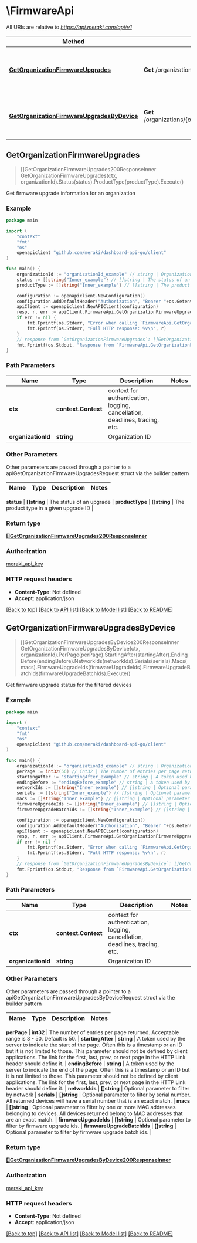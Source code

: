 # \FirmwareApi

All URIs are relative to *https://api.meraki.com/api/v1*

Method | HTTP request | Description
------------- | ------------- | -------------
[**GetOrganizationFirmwareUpgrades**](FirmwareApi.md#GetOrganizationFirmwareUpgrades) | **Get** /organizations/{organizationId}/firmware/upgrades | Get firmware upgrade information for an organization
[**GetOrganizationFirmwareUpgradesByDevice**](FirmwareApi.md#GetOrganizationFirmwareUpgradesByDevice) | **Get** /organizations/{organizationId}/firmware/upgrades/byDevice | Get firmware upgrade status for the filtered devices



## GetOrganizationFirmwareUpgrades

> []GetOrganizationFirmwareUpgrades200ResponseInner GetOrganizationFirmwareUpgrades(ctx, organizationId).Status(status).ProductType(productType).Execute()

Get firmware upgrade information for an organization



### Example

```go
package main

import (
    "context"
    "fmt"
    "os"
    openapiclient "github.com/meraki/dashboard-api-go/client"
)

func main() {
    organizationId := "organizationId_example" // string | Organization ID
    status := []string{"Inner_example"} // []string | The status of an upgrade  (optional)
    productType := []string{"Inner_example"} // []string | The product type in a given upgrade ID (optional)

    configuration := openapiclient.NewConfiguration()
    configuration.AddDefaultHeader("Authorization", "Bearer "+os.Getenv("MERAKI_DASHBOARD_API_KEY"))
    apiClient := openapiclient.NewAPIClient(configuration)
    resp, r, err := apiClient.FirmwareApi.GetOrganizationFirmwareUpgrades(context.Background(), organizationId).Status(status).ProductType(productType).Execute()
    if err != nil {
        fmt.Fprintf(os.Stderr, "Error when calling `FirmwareApi.GetOrganizationFirmwareUpgrades``: %v\n", err)
        fmt.Fprintf(os.Stderr, "Full HTTP response: %v\n", r)
    }
    // response from `GetOrganizationFirmwareUpgrades`: []GetOrganizationFirmwareUpgrades200ResponseInner
    fmt.Fprintf(os.Stdout, "Response from `FirmwareApi.GetOrganizationFirmwareUpgrades`: %v\n", resp)
}
```

### Path Parameters


Name | Type | Description  | Notes
------------- | ------------- | ------------- | -------------
**ctx** | **context.Context** | context for authentication, logging, cancellation, deadlines, tracing, etc.
**organizationId** | **string** | Organization ID | 

### Other Parameters

Other parameters are passed through a pointer to a apiGetOrganizationFirmwareUpgradesRequest struct via the builder pattern


Name | Type | Description  | Notes
------------- | ------------- | ------------- | -------------

 **status** | **[]string** | The status of an upgrade  | 
 **productType** | **[]string** | The product type in a given upgrade ID | 

### Return type

[**[]GetOrganizationFirmwareUpgrades200ResponseInner**](GetOrganizationFirmwareUpgrades200ResponseInner.md)

### Authorization

[meraki_api_key](../README.md#meraki_api_key)

### HTTP request headers

- **Content-Type**: Not defined
- **Accept**: application/json

[[Back to top]](#) [[Back to API list]](../README.md#documentation-for-api-endpoints)
[[Back to Model list]](../README.md#documentation-for-models)
[[Back to README]](../README.md)


## GetOrganizationFirmwareUpgradesByDevice

> []GetOrganizationFirmwareUpgradesByDevice200ResponseInner GetOrganizationFirmwareUpgradesByDevice(ctx, organizationId).PerPage(perPage).StartingAfter(startingAfter).EndingBefore(endingBefore).NetworkIds(networkIds).Serials(serials).Macs(macs).FirmwareUpgradeIds(firmwareUpgradeIds).FirmwareUpgradeBatchIds(firmwareUpgradeBatchIds).Execute()

Get firmware upgrade status for the filtered devices



### Example

```go
package main

import (
    "context"
    "fmt"
    "os"
    openapiclient "github.com/meraki/dashboard-api-go/client"
)

func main() {
    organizationId := "organizationId_example" // string | Organization ID
    perPage := int32(56) // int32 | The number of entries per page returned. Acceptable range is 3 - 50. Default is 50. (optional)
    startingAfter := "startingAfter_example" // string | A token used by the server to indicate the start of the page. Often this is a timestamp or an ID but it is not limited to those. This parameter should not be defined by client applications. The link for the first, last, prev, or next page in the HTTP Link header should define it. (optional)
    endingBefore := "endingBefore_example" // string | A token used by the server to indicate the end of the page. Often this is a timestamp or an ID but it is not limited to those. This parameter should not be defined by client applications. The link for the first, last, prev, or next page in the HTTP Link header should define it. (optional)
    networkIds := []string{"Inner_example"} // []string | Optional parameter to filter by network (optional)
    serials := []string{"Inner_example"} // []string | Optional parameter to filter by serial number.  All returned devices will have a serial number that is an exact match. (optional)
    macs := []string{"Inner_example"} // []string | Optional parameter to filter by one or more MAC addresses belonging to devices. All devices returned belong to MAC addresses that are an exact match. (optional)
    firmwareUpgradeIds := []string{"Inner_example"} // []string | Optional parameter to filter by firmware upgrade ids. (optional)
    firmwareUpgradeBatchIds := []string{"Inner_example"} // []string | Optional parameter to filter by firmware upgrade batch ids. (optional)

    configuration := openapiclient.NewConfiguration()
    configuration.AddDefaultHeader("Authorization", "Bearer "+os.Getenv("MERAKI_DASHBOARD_API_KEY"))
    apiClient := openapiclient.NewAPIClient(configuration)
    resp, r, err := apiClient.FirmwareApi.GetOrganizationFirmwareUpgradesByDevice(context.Background(), organizationId).PerPage(perPage).StartingAfter(startingAfter).EndingBefore(endingBefore).NetworkIds(networkIds).Serials(serials).Macs(macs).FirmwareUpgradeIds(firmwareUpgradeIds).FirmwareUpgradeBatchIds(firmwareUpgradeBatchIds).Execute()
    if err != nil {
        fmt.Fprintf(os.Stderr, "Error when calling `FirmwareApi.GetOrganizationFirmwareUpgradesByDevice``: %v\n", err)
        fmt.Fprintf(os.Stderr, "Full HTTP response: %v\n", r)
    }
    // response from `GetOrganizationFirmwareUpgradesByDevice`: []GetOrganizationFirmwareUpgradesByDevice200ResponseInner
    fmt.Fprintf(os.Stdout, "Response from `FirmwareApi.GetOrganizationFirmwareUpgradesByDevice`: %v\n", resp)
}
```

### Path Parameters


Name | Type | Description  | Notes
------------- | ------------- | ------------- | -------------
**ctx** | **context.Context** | context for authentication, logging, cancellation, deadlines, tracing, etc.
**organizationId** | **string** | Organization ID | 

### Other Parameters

Other parameters are passed through a pointer to a apiGetOrganizationFirmwareUpgradesByDeviceRequest struct via the builder pattern


Name | Type | Description  | Notes
------------- | ------------- | ------------- | -------------

 **perPage** | **int32** | The number of entries per page returned. Acceptable range is 3 - 50. Default is 50. | 
 **startingAfter** | **string** | A token used by the server to indicate the start of the page. Often this is a timestamp or an ID but it is not limited to those. This parameter should not be defined by client applications. The link for the first, last, prev, or next page in the HTTP Link header should define it. | 
 **endingBefore** | **string** | A token used by the server to indicate the end of the page. Often this is a timestamp or an ID but it is not limited to those. This parameter should not be defined by client applications. The link for the first, last, prev, or next page in the HTTP Link header should define it. | 
 **networkIds** | **[]string** | Optional parameter to filter by network | 
 **serials** | **[]string** | Optional parameter to filter by serial number.  All returned devices will have a serial number that is an exact match. | 
 **macs** | **[]string** | Optional parameter to filter by one or more MAC addresses belonging to devices. All devices returned belong to MAC addresses that are an exact match. | 
 **firmwareUpgradeIds** | **[]string** | Optional parameter to filter by firmware upgrade ids. | 
 **firmwareUpgradeBatchIds** | **[]string** | Optional parameter to filter by firmware upgrade batch ids. | 

### Return type

[**[]GetOrganizationFirmwareUpgradesByDevice200ResponseInner**](GetOrganizationFirmwareUpgradesByDevice200ResponseInner.md)

### Authorization

[meraki_api_key](../README.md#meraki_api_key)

### HTTP request headers

- **Content-Type**: Not defined
- **Accept**: application/json

[[Back to top]](#) [[Back to API list]](../README.md#documentation-for-api-endpoints)
[[Back to Model list]](../README.md#documentation-for-models)
[[Back to README]](../README.md)

